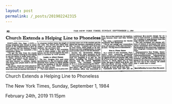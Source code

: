 ```yaml
---
layout: post
permalink: /_posts/201902242315
---
```


<img src="/images/blog/183043471744.png"/>
<div class="caption">Church Extends a Helping Line to Phoneless

The New York Times, Sunday, September 1, 1984<br/>

 </div>

<div id="footer">
<span id="timestamp"> February 24th, 2019 11:15pm </span>
</div>
